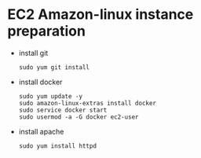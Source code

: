 # EC2 Amazon-linux instance preparation 

* install git 
  ```
  sudo yum git install
  ```
* install docker
  ```
  sudo yum update -y
  sudo amazon-linux-extras install docker
  sudo service docker start
  sudo usermod -a -G docker ec2-user
  ```
* install apache 
  ```
  sudo yum install httpd
  ```
